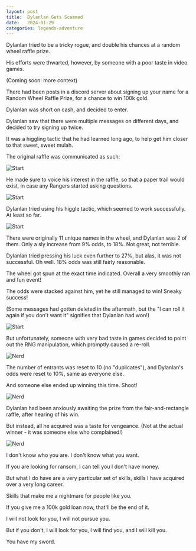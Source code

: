 ```yaml
---
layout: post
title:  Dylanlan Gets Scammed
date:   2024-01-29
categories: legends-adventure
---
```


Dylanlan tried to be a tricky rogue, and double his chances at a random wheel raffle prize.

His efforts were thwarted, however, by someone with a poor taste in video games.

(Coming soon: more context)

There had been posts in a discord server about signing up your name for a Random Wheel Raffle Prize, for a chance to win 100k gold.

Dylanlan was short on cash, and decided to enter.

Dylanlan saw that there were multiple messages on different days, and decided to try signing up twice.

It was a higgling tactic that he had learned long ago, to help get him closer to that sweet, sweet mulah.

The original raffle was communicated as such:

![Start](/assets/img/legends-of-chaos/how-i-got-scammed-in-this-new-dope-video-game/i-would-like-to-speak-to-a-manager-please/rules-1.png)

He made sure to voice his interest in the raffle, so that a paper trail would exist, in case any Rangers started asking questions.

![Start](/assets/img/legends-of-chaos/how-i-got-scammed-in-this-new-dope-video-game/i-would-like-to-speak-to-a-manager-please/interested-1.png)

Dylanlan tried using his higgle tactic, which seemed to work successfully. At least so far.

![Start](/assets/img/legends-of-chaos/how-i-got-scammed-in-this-new-dope-video-game/i-would-like-to-speak-to-a-manager-please/rules-1.png)

There were originally 11 unique names in the wheel, and Dylanlan was 2 of them. Only a sly increase from 9% odds, to 18%. Not great, not terrible.

Dylanlan tried pressing his luck even further to 27%, but alas, it was not successful. Oh well. 18% odds was still fairly reasonable.

The wheel got spun at the exact time indicated. Overall a very smoothly ran and fun event!

The odds were stacked against him, yet he still managed to win! Sneaky success!

(Some messages had gotten deleted in the aftermath, but the "I can roll it again if you don't want it" signifies that Dylanlan had won!)

![Start](/assets/img/legends-of-chaos/how-i-got-scammed-in-this-new-dope-video-game/i-would-like-to-speak-to-a-manager-please/silly-3.png)

But unfortunately, someone with very bad taste in games decided to point out the RNG manipulation, which promptly caused a re-roll.

![Nerd](/assets/img/legends-of-chaos/how-i-got-scammed-in-this-new-dope-video-game/i-would-like-to-speak-to-a-manager-please/nerd.png)

The number of entrants was reset to 10 (no "duplicates"), and Dylanlan's odds were reset to 10%, same as everyone else.

And someone else ended up winning this time. Shoot!

![Nerd](/assets/img/legends-of-chaos/how-i-got-scammed-in-this-new-dope-video-game/i-would-like-to-speak-to-a-manager-please/re-roll.png)

Dylanlan had been anxiously awaiting the prize from the fair-and-rectangle raffle, after hearing of his win.

But instead, all he acquired was a taste for vengeance. (Not at the actual winner - it was someone else who complained!)

![Nerd](/assets/img/legends-of-chaos/how-i-got-scammed-in-this-new-dope-video-game/i-would-like-to-speak-to-a-manager-please/oh-no.png)

I don't know who you are. I don't know what you want.

If you are looking for ransom, I can tell you I don't have money.

But what I do have are a very particular set of skills, skills I have acquired over a very long career.

Skills that make me a nightmare for people like you.

If you give me a 100k gold loan now, that'll be the end of it.

I will not look for you, I will not pursue you.

But if you don't, I will look for you, I will find you, and I will kill you.

You have my sword.
